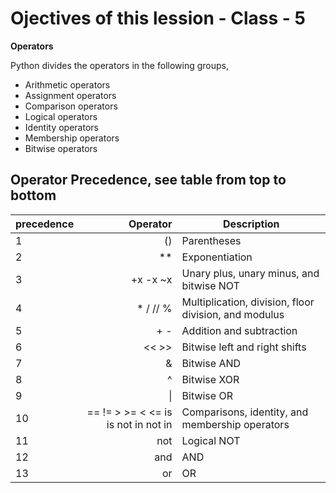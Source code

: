 # Ojectives of this lession - Class - 5

**Operators**

Python divides the operators in the following groups,

<ul>
<li>Arithmetic operators</li>
<li>Assignment operators</li>
<li>Comparison operators</li>
<li>Logical operators</li>
<li>Identity operators</li>
<li>Membership operators</li>
<li>Bitwise operators</li>
</ul>

## Operator Precedence, see table from top to bottom

| precedence | Operator   |   Description  |
|------------|-----------:|----------------|
| 1| ()	| Parentheses |
| 2| **	| Exponentiation |
| 3| +x  -x  ~x	| Unary plus, unary minus, and bitwise NOT |
| 4| * /  //  %	| Multiplication, division, floor division, and modulus |
| 5| + - | Addition and subtraction |
| 6| <<  >>	| Bitwise left and right shifts |
| 7| &	 | Bitwise AND |
| 8| ^	 | Bitwise XOR |
| 9| \|	 | Bitwise OR  |
| 10| ==  !=  >  >=  <  <=  is  is not  in  not in 	| Comparisons, identity, and membership operators |
| 11| not	| Logical NOT |
| 12| and	| AND |
| 13| or	| OR  |
